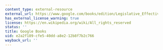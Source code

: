 ```yaml
---
content_type: external-resource
external_url: https://www.google.com/books/edition/Legislative_Effectiveness_in_the_United/5Lm0BAAAQBAJ?hl=en&gbpv=1
has_external_license_warning: true
license: https://en.wikipedia.org/wiki/All_rights_reserved
status: ''
title: Google Books
uid: e2a2f189-cfe5-40dd-a8e2-12b8f7b2c766
wayback_url: ''
---
```

